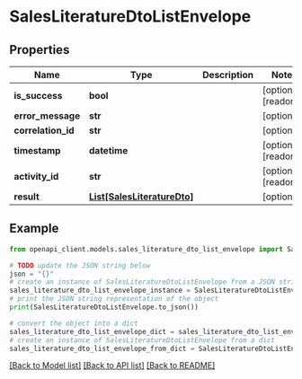 # SalesLiteratureDtoListEnvelope


## Properties

Name | Type | Description | Notes
------------ | ------------- | ------------- | -------------
**is_success** | **bool** |  | [optional] [readonly] 
**error_message** | **str** |  | [optional] 
**correlation_id** | **str** |  | [optional] 
**timestamp** | **datetime** |  | [optional] [readonly] 
**activity_id** | **str** |  | [optional] [readonly] 
**result** | [**List[SalesLiteratureDto]**](SalesLiteratureDto.md) |  | [optional] 

## Example

```python
from openapi_client.models.sales_literature_dto_list_envelope import SalesLiteratureDtoListEnvelope

# TODO update the JSON string below
json = "{}"
# create an instance of SalesLiteratureDtoListEnvelope from a JSON string
sales_literature_dto_list_envelope_instance = SalesLiteratureDtoListEnvelope.from_json(json)
# print the JSON string representation of the object
print(SalesLiteratureDtoListEnvelope.to_json())

# convert the object into a dict
sales_literature_dto_list_envelope_dict = sales_literature_dto_list_envelope_instance.to_dict()
# create an instance of SalesLiteratureDtoListEnvelope from a dict
sales_literature_dto_list_envelope_from_dict = SalesLiteratureDtoListEnvelope.from_dict(sales_literature_dto_list_envelope_dict)
```
[[Back to Model list]](../README.md#documentation-for-models) [[Back to API list]](../README.md#documentation-for-api-endpoints) [[Back to README]](../README.md)



